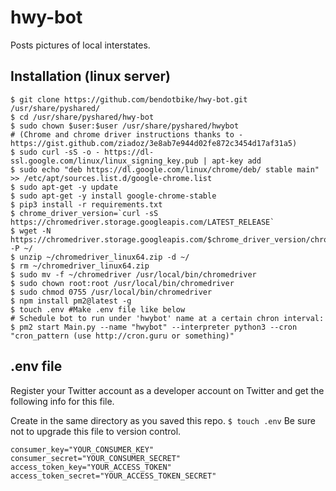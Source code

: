 # hwy-bot
Posts pictures of local interstates. 


## Installation (linux server)
```
$ git clone https://github.com/bendotbike/hwy-bot.git /usr/share/pyshared/
$ cd /usr/share/pyshared/hwy-bot
$ sudo chown $user:$user /usr/share/pyshared/hwybot
# (Chrome and chrome driver instructions thanks to - https://gist.github.com/ziadoz/3e8ab7e944d02fe872c3454d17af31a5)
$ sudo curl -sS -o - https://dl-ssl.google.com/linux/linux_signing_key.pub | apt-key add
$ sudo echo "deb https://dl.google.com/linux/chrome/deb/ stable main" >> /etc/apt/sources.list.d/google-chrome.list
$ sudo apt-get -y update
$ sudo apt-get -y install google-chrome-stable
$ pip3 install -r requirements.txt
$ chrome_driver_version=`curl -sS https://chromedriver.storage.googleapis.com/LATEST_RELEASE`
$ wget -N https://chromedriver.storage.googleapis.com/$chrome_driver_version/chromedriver_linux64.zip -P ~/
$ unzip ~/chromedriver_linux64.zip -d ~/
$ rm ~/chromedriver_linux64.zip
$ sudo mv -f ~/chromedriver /usr/local/bin/chromedriver
$ sudo chown root:root /usr/local/bin/chromedriver
$ sudo chmod 0755 /usr/local/bin/chromedriver
$ npm install pm2@latest -g
$ touch .env #Make .env file like below
# Schedule bot to run under 'hwybot' name at a certain chron interval:
$ pm2 start Main.py --name "hwybot" --interpreter python3 --cron "cron_pattern (use http://cron.guru or something)"
```

## .env file
Register your Twitter account as a developer account on Twitter and get the following info for this file.

Create in the same directory as you saved this repo. ```$ touch .env```
Be sure not to upgrade this file to version control.
```
consumer_key="YOUR_CONSUMER_KEY"
consumer_secret="YOUR_CONSUMER_SECRET"
access_token_key="YOUR_ACCESS_TOKEN"
access_token_secret="YOUR_ACCESS_TOKEN_SECRET"
```
